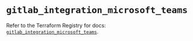 # `gitlab_integration_microsoft_teams`

Refer to the Terraform Registry for docs: [`gitlab_integration_microsoft_teams`](https://registry.terraform.io/providers/gitlabhq/gitlab/17.9.0/docs/resources/integration_microsoft_teams).
